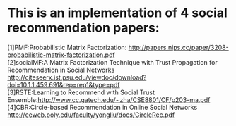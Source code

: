 This is an implementation of 4 social recommendation papers:  
======
[1]PMF:Probabilistic Matrix Factorization: http://papers.nips.cc/paper/3208-probabilistic-matrix-factorization.pdf  
[2]socialMF:A Matrix Factorization Technique with Trust Propagation for Recommendation in Social Networks http://citeseerx.ist.psu.edu/viewdoc/download?doi=10.1.1.459.691&rep=rep1&type=pdf  
[3]RSTE:Learning to Recommend with Social Trust Ensemble:http://www.cc.gatech.edu/~zha/CSE8801/CF/p203-ma.pdf  
[4]CBR:Circle-based Recommendation in Online Social Networks http://eeweb.poly.edu/faculty/yongliu/docs/CircleRec.pdf  
